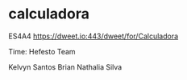 # calculadora
ES4A4
https://dweet.io:443/dweet/for/Calculadora

Time: Hefesto Team

Kelvyn Santos
Brian 
Nathalia Silva 
